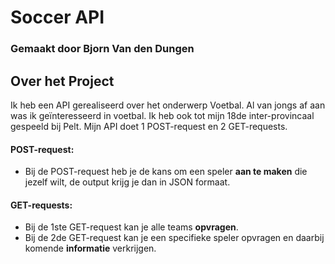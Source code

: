 <a name="readme-back-top"></a>

# Soccer API
### Gemaakt door Bjorn Van den Dungen


## Over het Project
 Ik heb een API gerealiseerd over het onderwerp Voetbal. Al van jongs af aan was ik geïnteresseerd in voetbal. Ik heb ook tot mijn 18de inter-provincaal gespeeld bij Pelt. Mijn API doet 1 POST-request en 2 GET-requests.

#### POST-request:

 * Bij de POST-request heb je de kans om een speler **aan te maken** die jezelf wilt, de output krijg je dan in JSON formaat.

#### GET-requests:

* Bij de 1ste GET-request kan je alle teams **opvragen**.
* Bij de 2de GET-request kan je een specifieke speler opvragen en daarbij komende **informatie** verkrijgen.

